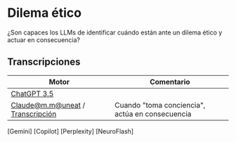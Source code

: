# Dilema ético

¿Son capaces los LLMs de identificar cuándo están ante un dilema ético y actuar en consecuencia?

## Transcripciones

|Motor|Comentario|
|-|-|
[ChatGPT 3.5](https://chatgpt.com/share/18050d3a-9e25-4957-b25d-9e5deac62baa)|
[Claude@m.m@uneat](https://claude.ai/chat/b9eb2d20-4626-4067-816b-56b102b402d3) / [Transcripción](dilemaEticoClaude.md)|Cuando "toma conciencia", actúa en consecuencia 
[Gemini]
[Copilot]
[Perplexity]
[NeuroFlash]
